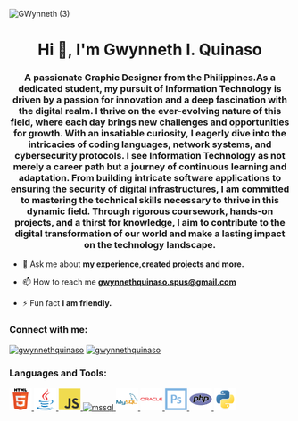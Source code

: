 ![GWynneth (3)](https://github.com/GwynnethQuinaso/Gwynneth-Quinaso/assets/142654020/a28e55be-184f-403f-a834-7d2b8e6f7994)

<h1 align="center">Hi 👋, I'm Gwynneth I. Quinaso</h1>
<h3 align="center">A passionate Graphic Designer from the Philippines.As a dedicated student, my pursuit of Information Technology is driven by a passion for innovation and a deep fascination with the digital realm. I thrive on the ever-evolving nature of this field, where each day brings new challenges and opportunities for growth. With an insatiable curiosity, I eagerly dive into the intricacies of coding languages, network systems, and cybersecurity protocols. I see Information Technology as not merely a career path but a journey of continuous learning and adaptation. From building intricate software applications to ensuring the security of digital infrastructures, I am committed to mastering the technical skills necessary to thrive in this dynamic field. Through rigorous coursework, hands-on projects, and a thirst for knowledge, I aim to contribute to the digital transformation of our world and make a lasting impact on the technology landscape.</h3>

- 💬 Ask me about **my experience,created projects and more.**

- 📫 How to reach me **gwynnethquinaso.spus@gmail.com**

- ⚡ Fun fact **I am friendly.**

<h3 align="left">Connect with me:</h3>
<p align="left">
<a href="https://fb.com/gwynnethquinaso" target="blank"><img align="center" src="https://raw.githubusercontent.com/rahuldkjain/github-profile-readme-generator/master/src/images/icons/Social/facebook.svg" alt="gwynnethquinaso" height="30" width="40" /></a>
<a href="https://instagram.com/gwynnethquinaso" target="blank"><img align="center" src="https://raw.githubusercontent.com/rahuldkjain/github-profile-readme-generator/master/src/images/icons/Social/instagram.svg" alt="gwynnethquinaso" height="30" width="40" /></a>
</p>

<h3 align="left">Languages and Tools:</h3>
<p align="left"> <a href="https://www.w3.org/html/" target="_blank" rel="noreferrer"> <img src="https://raw.githubusercontent.com/devicons/devicon/master/icons/html5/html5-original-wordmark.svg" alt="html5" width="40" height="40"/> </a> <a href="https://www.java.com" target="_blank" rel="noreferrer"> <img src="https://raw.githubusercontent.com/devicons/devicon/master/icons/java/java-original.svg" alt="java" width="40" height="40"/> </a> <a href="https://developer.mozilla.org/en-US/docs/Web/JavaScript" target="_blank" rel="noreferrer"> <img src="https://raw.githubusercontent.com/devicons/devicon/master/icons/javascript/javascript-original.svg" alt="javascript" width="40" height="40"/> </a> <a href="https://www.microsoft.com/en-us/sql-server" target="_blank" rel="noreferrer"> <img src="https://www.svgrepo.com/show/303229/microsoft-sql-server-logo.svg" alt="mssql" width="40" height="40"/> </a> <a href="https://www.mysql.com/" target="_blank" rel="noreferrer"> <img src="https://raw.githubusercontent.com/devicons/devicon/master/icons/mysql/mysql-original-wordmark.svg" alt="mysql" width="40" height="40"/> </a> <a href="https://www.oracle.com/" target="_blank" rel="noreferrer"> <img src="https://raw.githubusercontent.com/devicons/devicon/master/icons/oracle/oracle-original.svg" alt="oracle" width="40" height="40"/> </a> <a href="https://www.photoshop.com/en" target="_blank" rel="noreferrer"> <img src="https://raw.githubusercontent.com/devicons/devicon/master/icons/photoshop/photoshop-line.svg" alt="photoshop" width="40" height="40"/> </a> <a href="https://www.php.net" target="_blank" rel="noreferrer"> <img src="https://raw.githubusercontent.com/devicons/devicon/master/icons/php/php-original.svg" alt="php" width="40" height="40"/> </a> <a href="https://www.python.org" target="_blank" rel="noreferrer"> <img src="https://raw.githubusercontent.com/devicons/devicon/master/icons/python/python-original.svg" alt="python" width="40" height="40"/> </a> </p>


